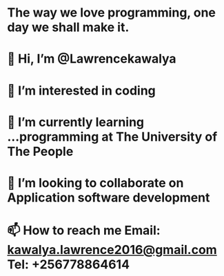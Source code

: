 # The way we love programming, one day we shall make it.
#  👋 Hi, I’m @Lawrencekawalya
# 👀 I’m interested in coding 
# 🌱 I’m currently learning ...programming at The University of The People 
# 💞️ I’m looking to collaborate on Application software development 
# 📫 How to reach me Email: kawalya.lawrence2016@gmail.com Tel: +256778864614

<!---
Lawrencekawalya/Lawrencekawalya is a ✨ special ✨ repository because its `README.md` (this file) appears on your GitHub profile.
You can click the Preview link to take a look at your changes.
--->
